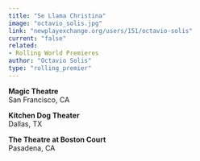```yaml
---
title: "Se Llama Christina"
image: "octavio_solis.jpg"
link: "newplayexchange.org/users/151/octavio-solis"
current: "false"
related:
- Rolling World Premieres
author: "Octavio Solis"
type: "rolling_premier"
---
```


**Magic Theatre**\
San Francisco, CA

**Kitchen Dog Theater**\
Dallas, TX

**The Theatre at Boston Court**\
Pasadena, CA
